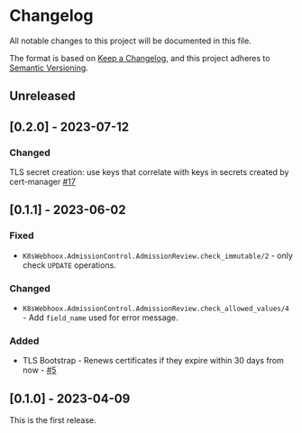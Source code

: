 # Changelog

All notable changes to this project will be documented in this file.

The format is based on [Keep a Changelog](https://keepachangelog.com/en/1.0.0/),
and this project adheres to [Semantic Versioning](https://semver.org/spec/v2.0.0.html).

## Unreleased

<!-- Add your changelog entry to the relevant subsection -->

<!-- ### Added | Changed | Deprecated | Removed | Fixed | Security -->

<!-- No new entries below this line! -->

## [0.2.0] - 2023-07-12

### Changed

TLS secret creation: use keys that correlate with keys in secrets created by cert-manager [#17](https://github.com/mruoss/k8s_webhoox/pull/17)

## [0.1.1] - 2023-06-02

### Fixed

- `K8sWebhoox.AdmissionControl.AdmissionReview.check_immutable/2` - only check `UPDATE` operations.

### Changed

- `K8sWebhoox.AdmissionControl.AdmissionReview.check_allowed_values/4` - Add `field_name` used for error message.

### Added

- TLS Bootstrap - Renews certificates if they expire within 30 days from now - [#5](https://github.com/mruoss/k8s_webhoox/pull/5)

## [0.1.0] - 2023-04-09

This is the first release.

